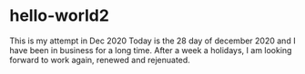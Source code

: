 # hello-world2
This is my attempt in Dec 2020
Today is the 28 day of december 2020 and I have been in business for a long time. After a week a holidays, I am looking forward to work again, renewed and rejenuated.
